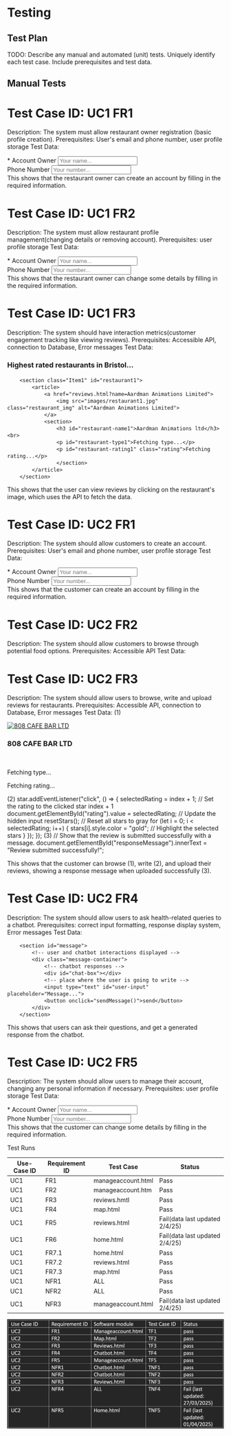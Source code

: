 # Testing

## Test Plan
TODO: Describe any manual and automated (unit) tests. Uniquely identify each test case. Include prerequisites and test data.

## Manual Tests
# Test Case ID: UC1 FR1 
Description: The system must allow restaurant owner registration (basic profile creation).
Prerequisites: User's email and phone number, user profile storage
Test Data: 
<div class="form">
        <form id ="account_form">
        <div class="input-group">
            <label>* Account Owner</label>
            <input type="text" name="name" placeholder="Your name..." required>
        </div>
        <div class="input-group">
            <label>Phone Number</label>
            <input type="text" name="phone" placeholder="Your number...">
        </div>
This shows that the restaurant owner can create an account by filling in the required information.

# Test Case ID: UC1 FR2
Description: The system must allow restaurant profile management(changing details or removing account).
Prerequisites: user profile storage
Test Data: 
<div class="form">
        <form id ="account_form">
        <div class="input-group">
            <label>* Account Owner</label>
            <input type="text" name="name" placeholder="Your name..." required>
        </div>
        <div class="input-group">
            <label>Phone Number</label>
            <input type="text" name="phone" placeholder="Your number...">
        </div>
This shows that the restaurant owner can change some details by filling in the required information.

# Test Case ID: UC1 FR3 
Description: The system should have interaction metrics(customer engagement tracking like viewing reviews).
Prerequisites: Accessible API, connection to Database, Error messages
Test Data: 
 <h3 class="intro">Highest rated restaurants in Bristol...</h3>   

        <section class="Item1" id="restaurant1">
            <article>
                <a href="reviews.html?name=Aardman Animations Limited">
                    <img src="images/restaurant1.jpg" class="restaurant_img" alt="Aardman Animations Limited">
                </a>
                <section>
                    <h3 id="restaurant-name1">Aardman Animations ltd</h3><br>
                    <p id="restaurant-type1">Fetching type...</p>
                    <p id="restaurant-rating1" class="rating">Fetching rating...</p>
                    </section>   
            </article> 
        </section>
This shows that the user can view reviews by clicking on the restaurant's image, which uses the API to fetch the data.

# Test Case ID: UC2 FR1 
Description: The system should allow customers to create an account.
Prerequisites: User's email and phone number, user profile storage
Test Data: 
<div class="form">
        <form id ="account_form">
        <div class="input-group">
            <label>* Account Owner</label>
            <input type="text" name="name" placeholder="Your name..." required>
        </div>
        <div class="input-group">
            <label>Phone Number</label>
            <input type="text" name="phone" placeholder="Your number...">
        </div>
This shows that the customer can create an account by filling in the required information.

# Test Case ID: UC2 FR2
Description: The system should allow customers to browse through potential food options.
Prerequisites: Accessible API
Test Data: 

# Test Case ID: UC2 FR3
Description: The system should allow users to browse, write and upload reviews for restaurants.
Prerequisites: Accessible API, connection to Database, Error messages
Test Data: 
(1)
<section class="Item2" id="restaurant2">
            <article>
                <a href="/reviews.html?name=808 CAFE BAR LTD"><img src="images/restaurant1.jpg" class="restaurant_img" alt="808 CAFE BAR LTD"></a>
                <section>
                    <h3 id="restaurant-name2">808 CAFE BAR LTD</h3><br>
                    <p id="restaurant-type2">Fetching type...</p>
                    <p id="restaurant-rating2" class="rating">Fetching rating...</p>
                </section>
            </article>
        </section>
(2)
star.addEventListener("click", () => {
            selectedRating = index + 1;  // Set the rating to the clicked star index + 1
            document.getElementById("rating").value = selectedRating;  // Update the hidden input
            resetStars();  // Reset all stars to gray
            for (let i = 0; i < selectedRating; i++) {
                stars[i].style.color = "gold";  // Highlight the selected stars
            }
        });
    });
(3)
// Show that the review is submitted successfully with a message.
        document.getElementById("responseMessage").innerText = "Review submitted successfully!";
              
This shows that the customer can browse (1), write (2), and upload their reviews, showing a response message when uploaded successfully (3). 

# Test Case ID: UC2 FR4 
Description: The system should allow users to ask health-related queries to a chatbot.
Prerequisites: correct input formatting, response display system, Error messages 
Test Data: 
<!-- Section where all the messages are goint to be in -->
        <section id="message">
            <!-- user and chatbot interactions displayed -->
            <div class="message-container">
                <!-- chatbot responses -->
                <div id="chat-box"></div>
                <!-- place where the user is going to write -->
                <input type="text" id="user-input" placeholder="Message...">
                <button onclick="sendMessage()">send</button>
            </div>
        </section>
This shows that users can ask their questions, and get a generated response from the chatbot.

# Test Case ID: UC2 FR5 
Description: The system should allow users to manage their account, changing any personal information if necessary.
Prerequisites: user profile storage
Test Data: 
<div class="form">
        <form id ="account_form">
        <div class="input-group">
            <label>* Account Owner</label>
            <input type="text" name="name" placeholder="Your name..." required>
        </div>
        <div class="input-group">
            <label>Phone Number</label>
            <input type="text" name="phone" placeholder="Your number...">
        </div>
This shows that the customer can change some details by filling in the required information.

Test Runs

| Use-Case ID | Requirement ID | Test Case | Status |
| ----------- | -------------- | --------- | ------ |
| UC1         | FR1            | manageaccount.html|Pass|
| UC1         | FR2            | manageaccount.htm|Pass|
| UC1         | FR3            | reviews.hmtl|Pass|
| UC1         | FR4            | map.html|Pass|
| UC1         | FR5            | reviews.html| Fail(data last updated 2/4/25) |
| UC1         | FR6            | home.html | Fail(data last updated 2/4/25) |
| UC1         | FR7.1            | home.html | Pass |
| UC1         | FR7.2            | reviews.html | Pass |
| UC1         | FR7.3            | map.html | Pass |
| UC1         | NFR1             | ALL | Pass |
| UC1         | NFR2             | ALL | Pass |
| UC1         | NFR3             | manageaccount.html| Fail(data last updated 2/4/25) |


![Insert your test case table here](images/testcasee1.png)
